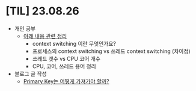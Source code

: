 # [TIL] 23.08.26

* 개인 공부
  * [아래 내용 관련 정리](../os_study/context_switching/context_switching.md)
    * context switching 이란 무엇인가요?
    * 프로세스의 context switching vs 쓰레드 context switching (차이점)
    * 쓰레드 갯수 vs CPU 코어 개수
    * CPU, 코어, 쓰레드 용어 정리
* 블로그 글 작성
  * [Primary Key는 어떻게 가져가야 할까?](https://velog.io/@developerwan/Primary-Key%EB%A5%BC-%EC%96%B4%EB%96%BB%EA%B2%8C-%EA%B0%80%EC%A0%B8%EA%B0%80%EC%95%BC-%ED%95%A0%EA%B9%8C-%EC%97%90-%EB%8C%80%ED%95%9C-%EC%83%9D%EA%B0%81-%EC%A0%95%EB%A6%AC)

